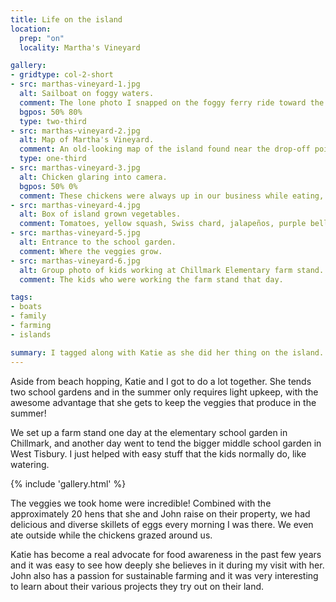 ```yaml
---
title: Life on the island
location:
  prep: "on"
  locality: Martha's Vineyard

gallery:
- gridtype: col-2-short
- src: marthas-vineyard-1.jpg
  alt: Sailboat on foggy waters.
  comment: The lone photo I snapped on the foggy ferry ride toward the island. Nailed it.
  bgpos: 50% 80%
  type: two-third
- src: marthas-vineyard-2.jpg
  alt: Map of Martha's Vineyard.
  comment: An old-looking map of the island found near the drop-off point for the ferry.
  type: one-third
- src: marthas-vineyard-3.jpg
  alt: Chicken glaring into camera.
  bgpos: 50% 0%
  comment: These chickens were always up in our business while eating, but Katie's loyal dog Babs would keep them at bay for us.
- src: marthas-vineyard-4.jpg
  alt: Box of island grown vegetables.
  comment: Tomatoes, yellow squash, Swiss chard, jalapeños, purple bell pepper, beets, potatoes, basil, scallions, and one huge cucumber named Compost Carl because he got too big.
- src: marthas-vineyard-5.jpg
  alt: Entrance to the school garden.
  comment: Where the veggies grow.
- src: marthas-vineyard-6.jpg
  alt: Group photo of kids working at Chillmark Elementary farm stand.
  comment: The kids who were working the farm stand that day.

tags:
- boats
- family
- farming
- islands

summary: I tagged along with Katie as she did her thing on the island.
---
```


Aside from beach hopping, Katie and I got to do a lot together. She tends two school gardens and in the summer only requires light upkeep, with the awesome advantage that she gets to keep the veggies that produce in the summer!

We set up a farm stand one day at the elementary school garden in Chillmark, and another day went to tend the bigger middle school garden in West Tisbury. I just helped with easy stuff that the kids normally do, like watering.

{% include 'gallery.html' %}

The veggies we took home were incredible! Combined with the approximately 20 hens that she and John raise on their property, we had delicious and diverse skillets of eggs every morning I was there. We even ate outside while the chickens grazed around us. 

Katie has become a real advocate for food awareness in the past few years and it was easy to see how deeply she believes in it during my visit with her. John also has a passion for sustainable farming and it was very interesting to learn about their various projects they try out on their land.
